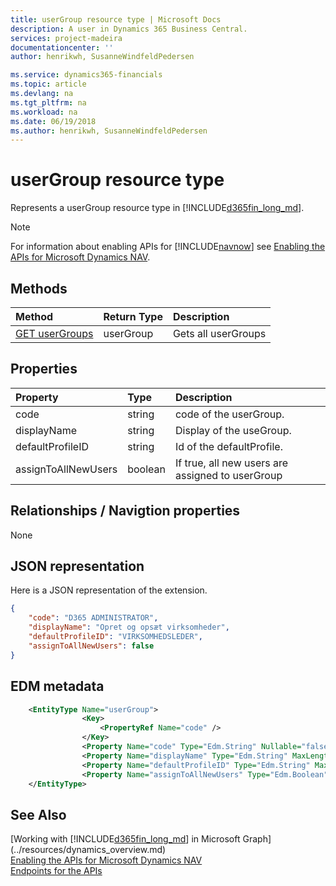 ```yaml
---
title: userGroup resource type | Microsoft Docs
description: A user in Dynamics 365 Business Central.
services: project-madeira
documentationcenter: ''
author: henrikwh, SusanneWindfeldPedersen

ms.service: dynamics365-financials
ms.topic: article
ms.devlang: na
ms.tgt_pltfrm: na
ms.workload: na
ms.date: 06/19/2018
ms.author: henrikwh, SusanneWindfeldPedersen
---
```


# userGroup resource type

Represents a userGroup resource type in [!INCLUDE[d365fin_long_md](../../includes/d365fin_long_md.md)].

> [!NOTE]  
> For information about enabling APIs for [!INCLUDE[navnow](../../includes/navnow_md.md)] see [Enabling the APIs for Microsoft Dynamics NAV](../../enabling-apis-for-dynamics-nav.md).

## Methods

| Method         | Return Type  |Description|
|:---------------|:-------------|:----------|
|[GET userGroups](../api/microsoft/automation/dynamics_user_get.md)|userGroup|Gets all userGroups|


## Properties

| Property | Type |Description                             |
|:----------------|:-----|:---------------------------------------|
|code               |string  |code of the userGroup.|
|displayName      |string|Display of the useGroup.     |
|defaultProfileID|string|Id of the defaultProfile.|
|assignToAllNewUsers|boolean|If true, all new users are assigned to userGroup|

## Relationships / Navigtion properties

None

## JSON representation

Here is a JSON representation of the extension.

```json
{
    "code": "D365 ADMINISTRATOR",
    "displayName": "Opret og opsæt virksomheder",
    "defaultProfileID": "VIRKSOMHEDSLEDER",
    "assignToAllNewUsers": false
}

```
## EDM metadata

```xml
    <EntityType Name="userGroup">
                <Key>
                    <PropertyRef Name="code" />
                </Key>
                <Property Name="code" Type="Edm.String" Nullable="false" MaxLength="20" />
                <Property Name="displayName" Type="Edm.String" MaxLength="50" />
                <Property Name="defaultProfileID" Type="Edm.String" MaxLength="30" />
                <Property Name="assignToAllNewUsers" Type="Edm.Boolean" />
    </EntityType>
```


## See Also
[Working with [!INCLUDE[d365fin_long_md](../../includes/d365fin_long_md.md)] in Microsoft Graph](../resources/dynamics_overview.md)  
[Enabling the APIs for Microsoft Dynamics NAV](../../enabling-apis-for-dynamics-nav.md)  
[Endpoints for the APIs](../../endpoints-apis-for-dynamics.md)  
